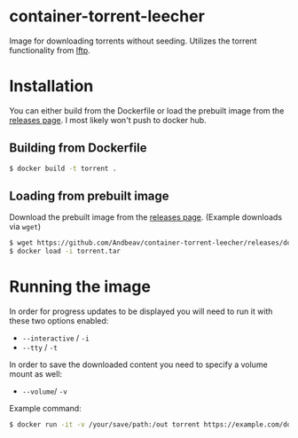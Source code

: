 # container-torrent-leecher

Image for downloading torrents without seeding. Utilizes the torrent functionality from [lftp](https://lftp.yar.ru/lftp-man.html).

# Installation

You can either build from the Dockerfile or load the prebuilt image from the [releases page](https://github.com/Andbeav/container-torrent-leecher/releases). I most likely won't push to docker hub.

## Building from Dockerfile

```sh
$ docker build -t torrent .
```

## Loading from prebuilt image

Download the prebuilt image from the [releases page](https://github.com/Andbeav/container-torrent-leecher/releases). (Example downloads via `wget`)

```sh
$ wget https://github.com/Andbeav/container-torrent-leecher/releases/download/image/torrent.tar
$ docker load -i torrent.tar
```

# Running the image

In order for progress updates to be displayed you will need to run it with these two options enabled:

* `--interactive` / `-i`
* `--tty` / `-t`

In order to save the downloaded content you need to specify a volume mount as well:

* `--volume`/ `-v`

Example command:

```sh
$ docker run -it -v /your/save/path:/out torrent https://example.com/download/12345.torrent
```
